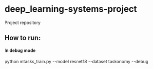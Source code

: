 # deep_learning-systems-project
Project repository

## How to run:

#### In debug mode
python mtasks_train.py --model resnet18 --dataset taskonomy --debug
